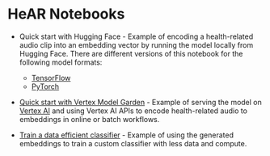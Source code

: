 # HeAR Notebooks

*   Quick start with Hugging Face -
    Example of encoding a health-related audio clip into an
    embedding vector by running the model locally from Hugging Face. There are
    different versions of this notebook for the following model formats:

    * [TensorFlow](quick_start_with_hugging_face.ipynb)
    * [PyTorch](quick_start_with_hugging_face_pytorch.ipynb)

*   [Quick start with Vertex Model Garden](quick_start_with_model_garden.ipynb) -
    Example of serving the model on
    [Vertex AI](https://cloud.google.com/vertex-ai/docs/predictions/overview)
    and using Vertex AI APIs to encode health-related audio to
    embeddings in online or batch workflows.

*   [Train a data efficient classifier](train_data_efficient_classifier.ipynb) -
    Example of using the generated embeddings to train a custom classifier with
    less data and compute.
